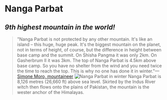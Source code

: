 # Nanga Parbat
## *9th highest mountain in the world!*
>"Nanga Parbat is not protected by any other mountain. It's like an island – this huge, huge peak. It's the biggest mountain on the planet, not in terms of height, of course, but the difference in height between base camp and the summit. On Shisha Pangma it was only 2km. On Gasherbrum II it was 3km. The top of Nanga Parbat is 4.5km above base camp. So you have no shelter from the wind and you need twice the time to reach the top. This is why no one has done it in winter."—[Simone Moro, mountaineer](https://www.theguardian.com/world/2014/jan/05/taliban-himalayas-mountain-nanga-parbat-climbers)
![Nanga Parbat in winter](http://img.dunyanews.tv/images/userfiles/Nanga-Parbat-Mountain-Wallpapers.jpg)
Nanga Parbat is 8,126 metres (26,660 ft) above sea level. Skirted by the Indus River witch then flows onto the plains of Pakistan, the mountain is the wester anchor of the Himalayas.
